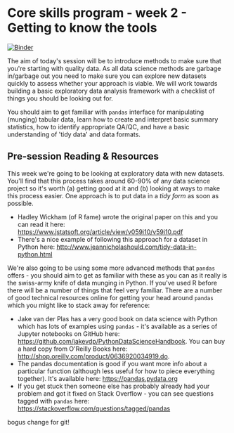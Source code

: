 # Core skills program - week 2 - Getting to know the tools

[![Binder](https://mybinder.org/badge.svg)](https://mybinder.org/v2/gh/core-skills/02-getting-to-know-the-tools.git/master)

The aim of today's session will be to introduce methods to make sure that you're starting with quality data. As all data science methods are garbage in/garbage out you need to make sure you can explore new datasets quickly to assess whether your approach is viable. We will work towards building a basic exploratory data analysis framework with a checklist of things you should be looking out for.

You should aim to get familiar with `pandas`  interface for manipulating (munging) tabular data, learn how to create and interpret basic summary statistics, how to identify appropriate QA/QC, and have a basic understanding of 'tidy data' and data formats.

## Pre-session Reading & Resources

This week we're going to be looking at exploratory data with new datasets. You'll find that this process takes around 60-90% of any data science project so it's worth (a) getting good at it and (b) looking at ways to make this process easier. One approach is to put data in a *tidy form* as soon as possible. 

- Hadley Wickham (of R fame) wrote the original paper on this and you can read it here: https://www.jstatsoft.org/article/view/v059i10/v59i10.pdf
- There's a nice example of following this approach for a dataset in Python here: http://www.jeannicholashould.com/tidy-data-in-python.html

We're also going to be using some more advanced methods that `pandas` offers - you should aim to get as familiar with these as you can as it really is the swiss-army knife of data munging in Python. If you've used R before there will be a number of things that feel very familiar. There are a number of good technical resources online for getting your head around `pandas` which you might like to stack away for reference:

- Jake van der Plas has a very good book on data science with Python which has lots of examples using `pandas` - it's available as a series of Jupyter notebooks on GitHub here: https://github.com/jakevdp/PythonDataScienceHandbook. You can buy a hard copy from O'Reilly Books here: http://shop.oreilly.com/product/0636920034919.do.
- The pandas documentation is good if you want more info about a particular function (although less useful for how to piece everything together). It's available here: https://pandas.pydata.org
- If you get stuck then someone else has probably already had your problem and got it fixed on Stack Overflow - you can see questions tagged with `pandas` here: https://stackoverflow.com/questions/tagged/pandas


bogus change for git!